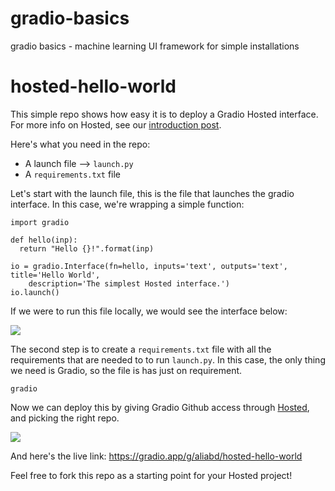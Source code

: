 # gradio-basics
gradio basics - machine learning UI framework for simple  installations

# hosted-hello-world
This simple repo shows how easy it is to deploy a Gradio Hosted interface. For more info on Hosted, see our [introduction post](https://gradio.app/introducing-hosted). 

Here's what you need in the repo: 

* A launch file --> `launch.py`
* A `requirements.txt` file

Let's start with the launch file, this is the file that launches the gradio interface. In this case, we're wrapping a simple function: 

```
import gradio

def hello(inp):
  return "Hello {}!".format(inp)

io = gradio.Interface(fn=hello, inputs='text', outputs='text', title='Hello World', 
    description='The simplest Hosted interface.')  
io.launch()
```

If we were to run this file locally, we would see the interface below: 

<img src="https://i.ibb.co/q5XhN8r/hello-world.gif"/>

The second step is to create a `requirements.txt` file with all the requirements that are needed to to run `launch.py`. In this case, the only thing we need is Gradio, so the file is has just on requirement. 

```
gradio
```

Now we can deploy this by giving Gradio Github access through [Hosted](https://gradio.app/hosted), and picking the right repo. 

<img src="https://i.ibb.co/54D8fMs/hosted-hello-world.gif"/>

And here's the live link: https://gradio.app/g/aliabd/hosted-hello-world

Feel free to fork this repo as a starting point for your Hosted project! 

